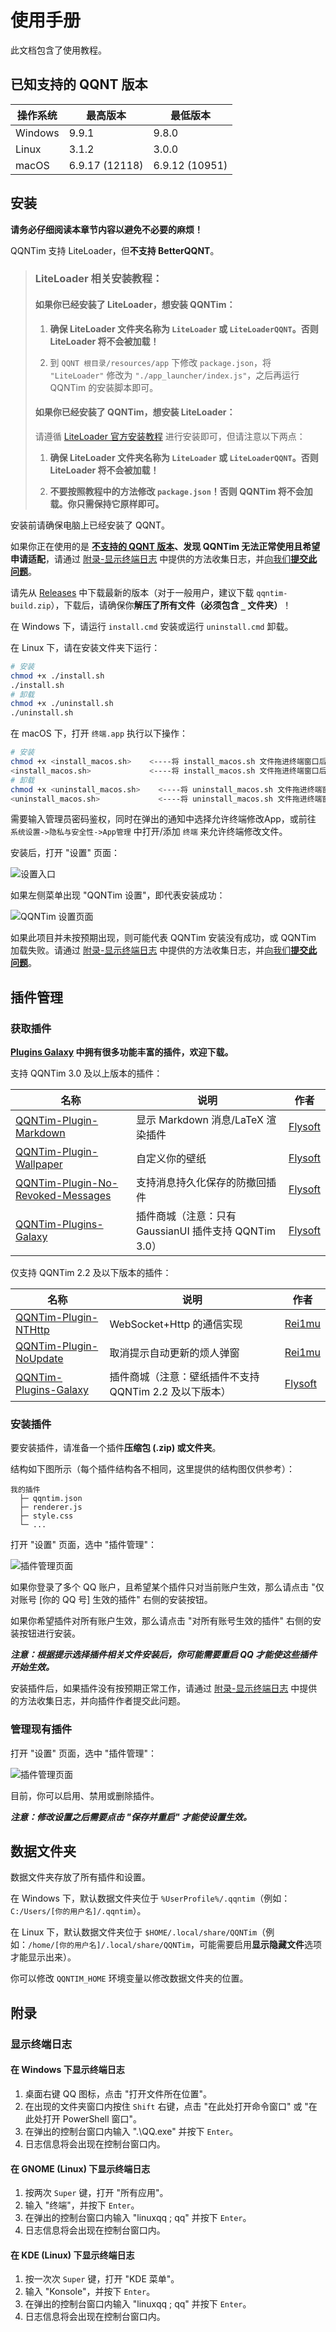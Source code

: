 # 使用手册

此文档包含了使用教程。

## 已知支持的 QQNT 版本

| 操作系统 | 最高版本 | 最低版本 |
| -------- | -------- | -------- |
| Windows  | 9.9.1    | 9.8.0    |
| Linux    | 3.1.2    | 3.0.0    |
| macOS    | 6.9.17 (12118)     | 6.9.12 (10951)     |

## 安装

**请务必仔细阅读本章节内容以避免不必要的麻烦！**

QQNTim 支持 LiteLoader，但**不支持 BetterQQNT**。

> ### LiteLoader 相关安装教程：
>
> #### 如果你已经安装了 LiteLoader，想安装 QQNTim：
>
> 1. **确保 LiteLoader 文件夹名称为 `LiteLoader` 或 `LiteLoaderQQNT`。否则 LiteLoader 将不会被加载！**
>
> 2. 到 `QQNT 根目录/resources/app` 下修改 `package.json`，将 `"LiteLoader"` 修改为 `"./app_launcher/index.js"`，之后再运行 QQNTim 的安装脚本即可。
>
> #### 如果你已经安装了 QQNTim，想安装 LiteLoader：
>
> 请遵循 [LiteLoader 官方安装教程](https://github.com/mo-jinran/LiteLoaderQQNT/blob/main/README.md#安装方法) 进行安装即可，但请注意以下两点：
>
> 1. **确保 LiteLoader 文件夹名称为 `LiteLoader` 或 `LiteLoaderQQNT`。否则 LiteLoader 将不会被加载！**
>
> 2. **不要按照教程中的方法修改 `package.json`！否则 QQNTim 将不会加载。你只需保持它原样即可。**

安装前请确保电脑上已经安装了 QQNT。

如果你正在使用的是 **[不支持的 QQNT 版本](#已知支持的-qqnt-版本)、发现 QQNTim 无法正常使用且希望申请适配**，请通过 [附录-显示终端日志](#显示终端日志) 中提供的方法收集日志，并[向我们**提交此问题**](https://github.com/Flysoft-Studio/QQNTim/issues)。

请先从 [Releases](https://github.com/Flysoft-Studio/QQNTim/releases) 中下载最新的版本（对于一般用户，建议下载 `qqntim-build.zip`），下载后，请确保你**解压了所有文件（必须包含 `_` 文件夹）**！

在 Windows 下，请运行 `install.cmd` 安装或运行 `uninstall.cmd` 卸载。

在 Linux 下，请在安装文件夹下运行：

```bash
# 安装
chmod +x ./install.sh
./install.sh
# 卸载
chmod +x ./uninstall.sh
./uninstall.sh
```
在 macOS 下，打开 `终端.app` 执行以下操作：

```zsh
# 安装
chmod +x <install_macos.sh>    <----将 install_macos.sh 文件拖进终端窗口后按回车运行
<install_macos.sh>             <----将 install_macos.sh 文件拖进终端窗口后按回车运行
# 卸载
chmod +x <uninstall_macos.sh>    <----将 uninstall_macos.sh 文件拖进终端窗口后按回车运行
<uninstall_macos.sh>             <----将 uninstall_macos.sh 文件拖进终端窗口后按回车运行
```
需要输入管理员密码鉴权，同时在弹出的通知中选择允许终端修改App，或前往 `系统设置->隐私与安全性->App管理` 中打开/添加 `终端` 来允许终端修改文件。

安装后，打开 "设置" 页面：

![设置入口](.github/settings-entry.png)

如果左侧菜单出现 "QQNTim 设置"，即代表安装成功：

![QQNTim 设置页面](.github/qqntim-settings-page.png)

如果此项目并未按预期出现，则可能代表 QQNTim 安装没有成功，或 QQNTim 加载失败。请通过 [附录-显示终端日志](#显示终端日志) 中提供的方法收集日志，并[向我们**提交此问题**](https://github.com/Flysoft-Studio/QQNTim/issues)。

## 插件管理

### 获取插件

**[Plugins Galaxy](https://github.com/FlysoftBeta/QQNTim-Plugins-Galaxy) 中拥有很多功能丰富的插件，欢迎下载。**

支持 QQNTim 3.0 及以上版本的插件：

| 名称                                                                                                     | 说明                                                  | 作者                                         |
| -------------------------------------------------------------------------------------------------------- | ----------------------------------------------------- | -------------------------------------------- |
| [QQNTim-Plugin-Markdown](https://github.com/Flysoft-Studio/QQNTim-Plugin-Markdown)                       | 显示 Markdown 消息/LaTeX 渲染插件                     | [Flysoft](https://github.com/Flysoft-Studio) |
| [QQNTim-Plugin-Wallpaper](https://github.com/Flysoft-Studio/QQNTim-Plugin-Wallpaper)                     | 自定义你的壁纸                                        | [Flysoft](https://github.com/Flysoft-Studio) |
| [QQNTim-Plugin-No-Revoked-Messages](https://github.com/Flysoft-Studio/QQNTim-Plugin-No-Revoked-Messages) | 支持消息持久化保存的防撤回插件                        | [Flysoft](https://github.com/Flysoft-Studio) |
| [QQNTim-Plugins-Galaxy](https://github.com/FlysoftBeta/QQNTim-Plugins-Galaxy)                            | 插件商城（注意：只有 GaussianUI 插件支持 QQNTim 3.0） | [Flysoft](https://github.com/Flysoft-Studio) |

仅支持 QQNTim 2.2 及以下版本的插件：

| 名称                                                                          | 说明                                                   | 作者                                         |
| ----------------------------------------------------------------------------- | ------------------------------------------------------ | -------------------------------------------- |
| [QQNTim-Plugin-NTHttp](https://github.com/Rei1mu/QQNTim-Plugin-NTHttp)        | WebSocket+Http 的通信实现                              | [Rei1mu](https://github.com/Rei1mu)          |
| [QQNTim-Plugin-NoUpdate](https://github.com/Rei1mu/QQNTim-Plugin-NoUpdate)    | 取消提示自动更新的烦人弹窗                             | [Rei1mu](https://github.com/Rei1mu)          |
| [QQNTim-Plugins-Galaxy](https://github.com/FlysoftBeta/QQNTim-Plugins-Galaxy) | 插件商城（注意：壁纸插件不支持 QQNTim 2.2 及以下版本） | [Flysoft](https://github.com/Flysoft-Studio) |

### 安装插件

要安装插件，请准备一个插件**压缩包 (.zip) 或文件夹**。

结构如下图所示（每个插件结构各不相同，这里提供的结构图仅供参考）：

```
我的插件
  ├─ qqntim.json
  ├─ renderer.js
  ├─ style.css
  └─ ...
```

打开 "设置" 页面，选中 "插件管理"：

![插件管理页面](.github/qqntim-plugin-management-page.png)

如果你登录了多个 QQ 账户，且希望某个插件只对当前账户生效，那么请点击 "仅对账号 [你的 QQ 号] 生效的插件" 右侧的安装按钮。

如果你希望插件对所有账户生效，那么请点击 "对所有账号生效的插件" 右侧的安装按钮进行安装。

**_注意：根据提示选择插件相关文件安装后，你可能需要重启 QQ 才能使这些插件开始生效。_**

安装插件后，如果插件没有按预期正常工作，请通过 [附录-显示终端日志](#显示终端日志) 中提供的方法收集日志，并向插件作者提交此问题。

### 管理现有插件

打开 "设置" 页面，选中 "插件管理"：

![插件管理页面](.github/qqntim-plugin-management-page.png)

目前，你可以启用、禁用或删除插件。

**_注意：修改设置之后需要点击 "保存并重启" 才能使设置生效。_**

## 数据文件夹

数据文件夹存放了所有插件和设置。

在 Windows 下，默认数据文件夹位于 `%UserProfile%/.qqntim`（例如：`C:/Users/[你的用户名]/.qqntim`）。

在 Linux 下，默认数据文件夹位于 `$HOME/.local/share/QQNTim`（例如：`/home/[你的用户名]/.local/share/QQNTim`，可能需要启用**显示隐藏文件**选项才能显示出来）。

你可以修改 `QQNTIM_HOME` 环境变量以修改数据文件夹的位置。

## 附录

### 显示终端日志

#### 在 Windows 下显示终端日志

1. 桌面右键 QQ 图标，点击 "打开文件所在位置"。
2. 在出现的文件夹窗口内按住 `Shift` 右键，点击 "在此处打开命令窗口" 或 "在此处打开 PowerShell 窗口"。
3. 在弹出的控制台窗口内输入 ".\QQ.exe" 并按下 `Enter`。
4. 日志信息将会出现在控制台窗口内。

#### 在 GNOME (Linux) 下显示终端日志

1. 按两次 `Super` 键，打开 "所有应用"。
2. 输入 "终端"，并按下 `Enter`。
3. 在弹出的控制台窗口内输入 "linuxqq ; qq" 并按下 `Enter`。
4. 日志信息将会出现在控制台窗口内。

#### 在 KDE (Linux) 下显示终端日志

1. 按一次次 `Super` 键，打开 "KDE 菜单"。
2. 输入 "Konsole"，并按下 `Enter`。
3. 在弹出的控制台窗口内输入 "linuxqq ; qq" 并按下 `Enter`。
4. 日志信息将会出现在控制台窗口内。
